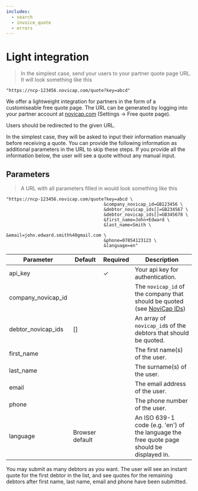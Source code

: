 ```yaml
---
includes:
  - search
  - invoice_quote
  - errors
---
```


# Light integration

> In the simplest case, send your users to your partner quote page URL. It will look something like this

```shell
"https://ncp-123456.novicap.com/quote?key=abcd"
```

We offer a lightweight integration for partners in the form of a customiseable free quote page. The URL can be generated by logging into your partner account at [novicap.com](https://www.novicap.com) (Settings -> Free quote page).

Users should be redirected to the given URL.

In the simplest case, they will be asked to input their information manually before receiving a quote. You can provide the following information as additional parameters in the URL to skip these steps. If you provide all the information below, the user will see a quote without any manual input.

## Parameters

> A URL with all parameters filled in would look something like this

```shell
"https://ncp-123456.novicap.com/quote?key=abcd \
                                     &company_novicap_id=GB123456 \
                                     &debtor_novicap_ids[]=GB234567 \
                                     &debtor_novicap_ids[]=GB345678 \
                                     &first_name=John+Edward \
                                     &last_name=Smith \
                                     &email=john.edward.smith%40gmail.com \
                                     &phone=07854123123 \
                                     &language=en"

```

Parameter          | Default         | Required | Description
-------------------|-----------------|----------|------------------------------------------------------------------------------------------
api_key            |                 | ✓        | Your api key for authentication.
company_novicap_id |                 |          | The `novicap_id` of the company that should be quoted (see [NoviCap IDs](#novicap-ids))
debtor_novicap_ids | []              |          | An array of `novicap_id`s of the debtors that should be quoted.
first_name         |                 |          | The first name(s) of the user.
last_name          |                 |          | The surname(s) of the user.
email              |                 |          | The email address of the user.
phone              |                 |          | The phone number of the user.
language           | Browser default |          | An ISO 639-1 code (e.g. 'en') of the language the free quote page should be displayed in.

<aside class="notice">
  You may submit as many debtors as you want. The user will see an instant quote for the first debtor in the list, and see quotes for the remaining debtors after first name, last name, email and phone have been submitted.
</aside>
